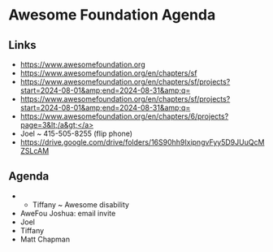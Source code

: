# Awesome Foundation Agenda

## Links

* <a href="https://www.awesomefoundation.org">https://www.awesomefoundation.org</a>
* <a href="https://www.awesomefoundation.org/en/chapters/sf">https://www.awesomefoundation.org/en/chapters/sf</a>
* <a href="https://www.awesomefoundation.org/en/chapters/sf/projects?start=2024-09-01&amp;end=2024-09-30&amp;q=">https://www.awesomefoundation.org/en/chapters/sf/projects?start=2024-08-01&amp;end=2024-08-31&amp;q=</a>
* <a href="https://www.awesomefoundation.org/en/chapters/sf/projects?start=2024-08-01&amp;end=2024-08-31&amp;q=">https://www.awesomefoundation.org/en/chapters/sf/projects?start=2024-08-01&amp;end=2024-08-31&amp;q=</a>
* <a href="https://www.awesomefoundation.org/en/chapters/6/projects?page=3\"></a><a href="https://www.awesomefoundation.org/en/chapters/6/projects?page=3</a>">https://www.awesomefoundation.org/en/chapters/6/projects?page=3&lt;/a&gt;</a>
* Joel ~ 415-505-8255 (flip phone)
* <a href="https://drive.google.com/drive/folders/16S90hh9IxipngvFyy5D9JUuQcMZSLcAM">https://drive.google.com/drive/folders/16S90hh9IxipngvFyy5D9JUuQcMZSLcAM</a>

## Agenda

* * Tiffany ~ Awesome disability
* AweFou Joshua: email invite
* Joel
* Tiffany
* Matt Chapman